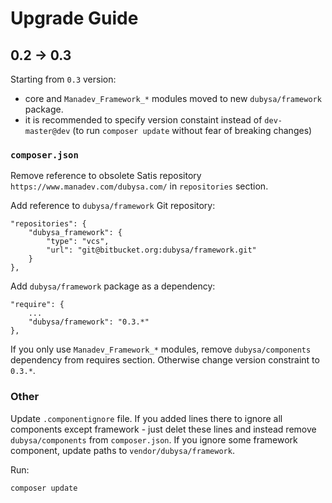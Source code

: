 # Upgrade Guide #

## 0.2 -> 0.3 ##

Starting from `0.3` version:

* core and `Manadev_Framework_*` modules moved to new `dubysa/framework` package.
* it is recommended to specify version constaint instead of `dev-master@dev` (to run `composer update` without fear of breaking changes) 

### `composer.json` ###

Remove reference to obsolete Satis repository `https://www.manadev.com/dubysa.com/` in `repositories` section.

Add reference to `dubysa/framework` Git repository:

    "repositories": {
        "dubysa_framework": {
            "type": "vcs",
            "url": "git@bitbucket.org:dubysa/framework.git"
        }
    },

Add `dubysa/framework` package as a dependency:

    "require": {
        ...
        "dubysa/framework": "0.3.*"
    },

If you only use `Manadev_Framework_*` modules, remove `dubysa/components` dependency from requires section. Otherwise change version constraint to `0.3.*`. 

### Other ###

Update `.componentignore` file. If you added lines there to ignore all components except framework - just delet these lines and instead remove `dubysa/components` from `composer.json`. If you ignore some framework component, update paths to `vendor/dubysa/framework`.

Run:

    composer update 

 
 
    

